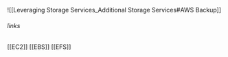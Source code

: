 ![[Leveraging Storage Services_Additional Storage Services#AWS Backup]]
###### links
[[EC2]]
[[EBS]]
[[EFS]]